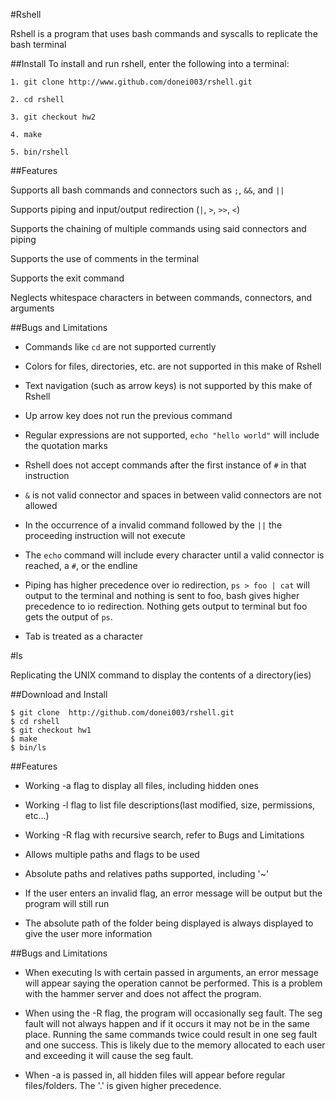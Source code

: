 #Rshell 

Rshell is a program that uses bash commands and syscalls to replicate the bash terminal

##Install
To install and run rshell, enter the following into a terminal: 

```
1. git clone http://www.github.com/donei003/rshell.git

2. cd rshell

3. git checkout hw2

4. make

5. bin/rshell
```

##Features

Supports all bash commands and connectors such as ```;```, ```&&```, and ```||```

Supports piping and input/output redirection (```|```, ```>```, ```>>```, ```<```)

Supports the chaining of multiple commands using said connectors and piping

Supports the use of comments in the terminal

Supports the exit command

Neglects whitespace characters in between commands, connectors, and arguments

##Bugs and Limitations

- Commands like ```cd``` are not supported currently

- Colors for files, directories, etc. are not supported in this make of Rshell

- Text navigation (such as arrow keys) is not supported by this make of Rshell

- Up arrow key does not run the previous command

- Regular expressions are not supported, ```echo "hello world"``` will include the quotation marks

- Rshell does not accept commands after the first instance of ```#``` in that instruction

- ```&``` is not valid connector and spaces in between valid connectors are not allowed

- In the occurrence of a invalid command followed by the ```||``` the proceeding instruction will not execute

- The ```echo``` command will include every character until a valid connector is reached, a ```#```, or the endline

- Piping has higher precedence over io redirection, ```ps > foo | cat``` will output to the terminal and nothing is sent to foo,
  bash gives higher precedence to io redirection. Nothing gets output to terminal but foo gets the output of ```ps```.

- Tab is treated as a character

#ls

Replicating the UNIX command to display the contents of a directory(ies)

##Download and Install
```
$ git clone  http://github.com/donei003/rshell.git
$ cd rshell
$ git checkout hw1
$ make
$ bin/ls
```

##Features
- Working -a flag to display all files, including hidden ones

- Working -l flag to list file descriptions(last modified, size, permissions, etc...)

- Working -R flag with recursive search, refer to Bugs and Limitations

- Allows multiple paths and flags to be used

- Absolute paths and relatives paths supported, including '~'

- If the user enters an invalid flag, an error message will be output but the program will still run

- The absolute path of the folder being displayed is always displayed to give the user more information


##Bugs and Limitations

- When executing ls with certain passed in arguments, an error message will appear saying 
  the operation cannot be performed. This is a problem with the hammer server and does not affect
  the program.

- When using the -R flag, the program will occasionally seg fault. The seg fault will not always happen and if it occurs
  it may not be in the same place. Running the same commands twice could result in one seg fault and one success. This is likely
  due to the memory allocated to each user and exceeding it will cause the seg fault.

- When -a is passed in, all hidden files will appear before regular files/folders. The '.' is given higher precedence.
